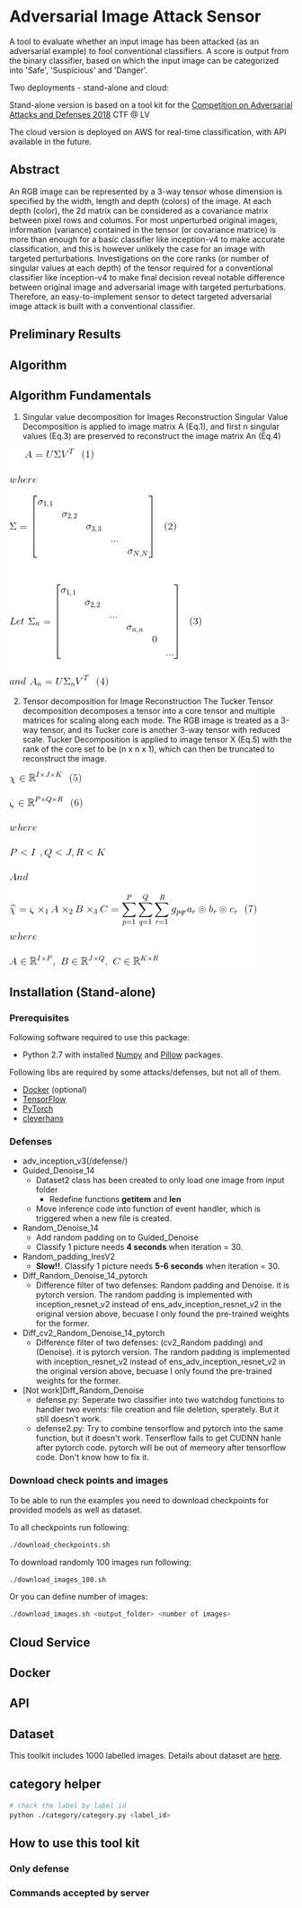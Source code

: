# Adversarial Image Attack Sensor

A tool to evaluate whether an input image has been attacked (as an adversarial example) to fool conventional classifiers.
A score is output from the binary classifier, based on which the input image can be categorized into 'Safe', 'Suspicious' and 'Danger'.

Two deployments - stand-alone and cloud:

Stand-alone version is based on a tool kit for the
[Competition on Adversarial Attacks and Defenses 2018](http://caad.geekpwn.org/) CTF @ LV

The cloud version is deployed on AWS for real-time classification, with API available in the future.

## Abstract
An RGB image can be represented by a 3-way tensor whose dimension is specified by the width, length and depth (colors) of the image. At each depth (color), the 2d matrix can be considered as a covariance matrix between pixel rows and columns. For most unperturbed original images, information (variance) contained in the tensor (or covariance matrice) is more than enough for a basic classifier like inception-v4 to make accurate classification, and this is however unlikely the case for an image with targeted perturbations. Investigations on the core ranks (or number of singular values at each depth) of the tensor required for a conventional classifier like inception-v4 to make final decision reveal notable difference between original image and adversarial image with targeted perturbations. Therefore, an easy-to-implement sensor to detect targeted adversarial image attack is built with a conventional classifier. 

## Preliminary Results



## Algorithm

## Algorithm Fundamentals
1. Singular value decomposition for Images Reconstruction
Singular Value Decomposition is applied to image matrix A (Eq.1), and first n singular values (Eq.3) are preserved to reconstruct the image matrix An (Eq.4)

![SVD_Equations](/images/SVD_Equations.gif)

2. Tensor decomposition for Image Reconstruction
The Tucker Tensor decomposition decomposes a tensor into a core tensor and multiple matrices for scaling along each mode. 
The RGB image is treated as a 3-way tensor, and its Tucker core is another 3-way tensor with reduced scale. Tucker Decomposition is applied to image tensor X (Eq.5) with the rank of the core set to be (n x n x 1), which can then be truncated to reconstruct the image.

![Tucker_Equations](/images/Tucker_Equations.gif)

## Installation (Stand-alone)

### Prerequisites

Following software required to use this package:

* Python 2.7 with installed [Numpy](http://www.numpy.org/)
  and [Pillow](https://python-pillow.org/) packages.

Following libs are required by some attacks/defenses, but not all of them.
* [Docker](https://www.docker.com/) (optional)
* [TensorFlow](https://www.tensorflow.org/)
* [PyTorch](https://pytorch.org/)
* [cleverhans](https://github.com/tensorflow/cleverhans)

### Defenses
* adv_inception_v3(/defense/)
* Guided_Denoise_14
  * Dataset2 class has been created to only load one image from input folder
    * Redefine functions __getitem__ and __len__
  * Move inference code into function of event handler, which is triggered when a new file is created.
* Random_Denoise_14
  * Add random padding on to Guided_Denoise
  * Classify 1 picture needs **4 seconds** when iteration = 30.
* Random_padding_IresV2
  * **Slow!!**. Classify 1 picture needs **5-6 seconds** when iteration = 30.
* Diff_Random_Denoise_14_pytorch
  * Difference filter of two defenses: Random padding and Denoise. it is pytorch version. The random padding is implemented with inception_resnet_v2 instead of ens_adv_inception_resnet_v2 in the original version above, becuase I only found the pre-trained weights for the former.
* Diff_cv2_Random_Denoise_14_pytorch
  * Difference filter of two defenses: (cv2_Random padding) and (Denoise). it is pytorch version. The random padding is implemented with inception_resnet_v2 instead of ens_adv_inception_resnet_v2 in the original version above, becuase I only found the pre-trained weights for the former.
* [Not work]Diff_Random_Denoise
  * defense.py: Seperate two classifier into two watchdog functions to handler two events: file creation and file deletion, sperately. But it still doesn't work.
  * defense2.py: Try to combine tensorflow and pytorch into the same function, but it doesn't work. Tenserflow fails to get CUDNN hanle after pytorch code.
  pytorch will be out of memeory after tensorflow code.
  Don't know how to fix it.

### Download check points and images

To be able to run the examples you need to download checkpoints for provided models
as well as dataset.

To all checkpoints run following:

```bash
./download_checkpoints.sh
```
To download randomly 100 images run following:

```bash
./download_images_100.sh
```
Or you can define number of images:

```bash
./download_images.sh <output_folder> <number of images>
```

## Cloud Service

## Docker

## API

## Dataset

This toolkit includes 1000 labelled images.
Details about dataset are [here](./dataset/README.md).

## category helper
```bash
# check the label by label id
python ./category/category.py <label_id>
```

## How to use this tool kit
### Only defense


### Commands accepted by server
